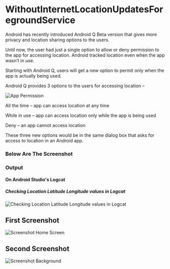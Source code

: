 # WithoutInternetLocationUpdatesForegroundService

Android has recently introduced Android Q Beta version that gives more privacy and location sharing options to the users.

Until now, the user had just a single option to allow or deny permission to the app for accessing location. Android tracked location even when the app wasn’t in use.

Starting with Android Q, users will get a new option to permit only when the app is actually being used.

Android Q provides 3 options to the users for accessing location –

![App Permission](https://user-images.githubusercontent.com/32029236/107114193-0c88ce80-688a-11eb-947a-d1578662c6df.jpg)


All the time  –  app can access location at any time

While in use –  app can access location only while the app is being used

Deny – an app cannot access location

These three new options would be in the same dialog box that asks for access to location in an Android app.

### Below Are The Screenshot 
### Output

#### On Android Studio's Logcat  
##### Checking Location Latitude Longitude values in Logcat
![Checking Location Latitude Longitude values in Logcat](https://user-images.githubusercontent.com/32029236/107180812-8a221b00-69ff-11eb-942b-021c5b5a6c6f.PNG)

## First Screenshot
![Screenshot Home Screen](https://user-images.githubusercontent.com/32029236/107114335-152dd480-688b-11eb-9a71-437cbab0c11b.jpg)


## Second Screenshot
![Screenshot Background](https://user-images.githubusercontent.com/32029236/107114371-4ad2bd80-688b-11eb-9516-06c0078c877c.jpg)

